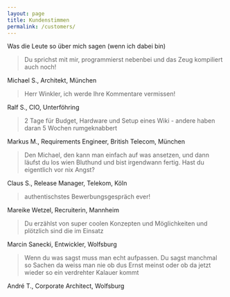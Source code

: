 ```yaml
---
layout: page
title: Kundenstimmen
permalink: /customers/
---
```


Was die Leute so über mich sagen (wenn ich dabei bin)

> Du sprichst mit mir, programmierst nebenbei und das Zeug kompiliert auch noch!  

Michael S., Architekt, München

> Herr Winkler, ich werde Ihre Kommentare vermissen!  

Ralf S., CIO, Unterföhring

> 2 Tage für Budget, Hardware und Setup eines Wiki - andere haben daran 5 Wochen rumgeknabbert  

Markus M., Requirements Engineer, British Telecom, München

> Den Michael, den kann man einfach auf was ansetzen, und dann läufst du los
> wien Bluthund und bist irgendwann fertig. Hast du eigentlich vor nix Angst?  

Claus S., Release Manager, Telekom, Köln

> authentischstes Bewerbungsgespräch ever!  

Mareike Wetzel, Recruiterin, Mannheim

> Du erzählst von super coolen Konzepten und Möglichkeiten und plötzlich sind die im Einsatz  

Marcin Sanecki, Entwickler, Wolfsburg  

> Wenn du was sagst muss man echt aufpassen. Du sagst manchmal so Sachen da weiss
> man nie ob dus Ernst meinst oder ob da jetzt wieder so ein verdrehter Kalauer
> kommt  

André T., Corporate Architect, Wolfsburg
